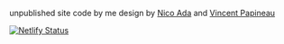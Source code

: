 unpublished site
code by me
design by [Nico Ada](https://www.nico-ada.net/) and [Vincent Papineau](https://www.vincentpapineau.com/)

[![Netlify Status](https://api.netlify.com/api/v1/badges/40bf55f9-094c-469e-81a3-4dd3804a215c/deploy-status)](https://app.netlify.com/sites/seven-spaces/deploys)
